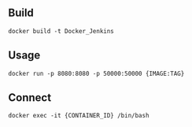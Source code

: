 ## Build
~~~
docker build -t Docker_Jenkins
~~~


## Usage
~~~
docker run -p 8080:8080 -p 50000:50000 {IMAGE:TAG}
~~~

## Connect

~~~
docker exec -it {CONTAINER_ID} /bin/bash
~~~


